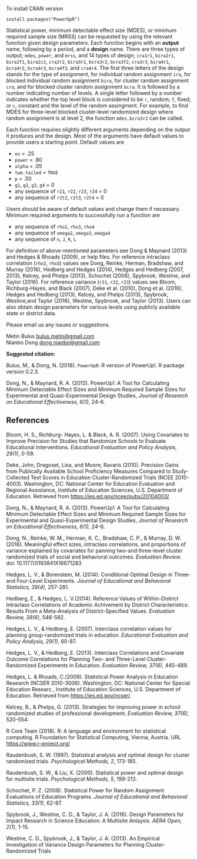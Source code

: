 To install CRAN version
```{r}
install.packages("PowerUpR")
```

Statistical power, minimum detectable effect size (MDES), or minimum required sample size (MRSS) can be requested by using the relevant function given design parameters. Each function begins with an **output** name, following by a period, and a **design** name. There are three types of output; `mdes`,  `power`, and `mrss`, and 14 types of design; `ira1r1`, `bira2r1`, `bira2f1`, `bira2c1`, `cra2r2`, `bira3r1`, `bcra3r2`, `bcra3f2`, `cra3r3`, `bira4r1`, `bcra4r2`, `bcra4r3`, `bcra4f3`, and `cra4r4`. The first three letters of the design stands for the type of assignment, for individual random assignment `ira`, for blocked individual random assignment `bira`, for cluster random assignment `cra`, and for blocked cluster random assignment `bcra`.
It is followed by a number indicating number of levels. A single letter followed by a number indicates whether the top level block is considered to be `r`, random; `f`, fixed; or `c`, constant and the level of the random assingment. For example, to find MDES for three-level blocked cluster-level randomized design where random assignment is at level 2, the function `mdes.bcra3r2` can be called.

Each function requires slightly different arguments depending on the output it produces and the design. Most of the arguments have default values to provide users a starting point. Default values are

- `es` = .25
- `power` = .80
- `alpha` = .05
- `two.tailed` = `TRUE`
- `p` = .50
- `g1`, `g2`, `g3`, `g4` = 0
- any sequence of `r21`, `r22`, `r23`, `r24` = 0
- any sequence of `r2t2`, `r2t3`, `r2t4` = 0

Users should be aware of default values and change them if necessary. 
Minimum required arguments to successfully run a function are

- any sequence of `rho2`, `rho3`, `rho4`
- any sequence of `omega2`, `omega3`, `omega4`
- any sequence of `n`, `J`, `K`, `L`

For definition of above-mentioned parameters see Dong & Maynard (2013) and Hedges & Rhoads (2009), or help files. For reference intraclass correlation (`rho2`, `rho3`) values see Dong, Reinke, Herman, Bradshaw, and Murray (2016), Hedberg and Hedges (2014), Hedges and Hedberg (2007, 2013),  Kelcey, and Phelps (2013), Schochet (2008), Spybrook, Westine, and Taylor (2016). For reference variance (`r21`, `r22`, `r23`) values see Bloom, Richburg-Hayes, and Black (2007), Deke et al. (2010), Dong et al. (2016), Hedges and Hedberg (2013),  Kelcey, and Phelps (2013), Spybrook, Westine,and Taylor (2016), Westine, Spybrook, and Taylor (2013). Users can also obtain design parameters for various levels using publicly available state or district data.

Please email us any issues or suggestions.

Metin Bulus bulus.metin@gmail.com  
Nianbo Dong dong.nianbo@gmail.com  

**Suggested citation:**  

Bulus, M., & Dong, N. (2018).  `PowerUpR`: R version of PowerUp!. R package version 0.2.3.

Dong, N., & Maynard, R. A. (2013). PowerUp!: A Tool for Calculating Minimum Detectable Effect Sizes and Minimum Required Sample Sizes
for Experimental and Quasi-Experimental Design Studies, *Journal of Research on Educational Effectiveness, 6(1)*, 24-6.

## References
Bloom, H. S., Richburg- Hayes, L. & Black, A. R. (2007).
Using Covariates to Improve Precision for Studies that Randomize Schools to Evaluate Educational Interventions.
*Educational Evaluation and Policy Analysis, 29(1)*, 0-59.

Deke, John, Dragoset, Lisa, and Moore, Ravaris (2010). Precision Gains from Publically Available School Proficiency Measures Compared to Study-Collected Test Scores in Education Cluster-Randomized Trials (NCEE 2010-4003). Washington, DC: National Center for Education Evaluation and Regional Assistance, Institute of Education Sciences, U.S. Department of Education. Retrieved from https://ies.ed.gov/ncee/pubs/20104003/

Dong, N., & Maynard, R. A. (2013). PowerUp!: A Tool for Calculating Minimum Detectable Effect Sizes and Minimum Required Sample Sizes
for Experimental and Quasi-Experimental Design Studies, *Journal of Research on Educational Effectiveness, 6(1)*, 24-6.

Dong, N., Reinke, W. M., Herman, K. C., Bradshaw, C. P., & Murray, D. W. (2016). Meaningful effect sizes, intraclass correlations, and proportions of variance explained by covariates for panning two-and three-level cluster randomized trials of social and behavioral outcomes. *Evaluation Review*. doi: 10.1177/0193841X16671283

Hedges, L. V., & Borenstein, M. (2014). Conditional Optimal Design in Three- and Four-Level Experiments.
*Journal of Educational and Behavioral Statistics, 39(4)*, 257-281.

Hedberg, E., & Hedges, L. V.(2014). Reference Values of Within-District Intraclass Correlations of Academic Achivement
by District Characteristics: Results From a Meta-Analysis of District-Specified Values. *Evaluation Review, 38(6)*, 546-582.

Hedges, L. V., & Hedberg, E. (2007). Interclass correlation values for planning group-randomized trials in education.
*Educational Evaluation and Policy Analysis, 29(1)*, 60-87.

Hedges, L. V., & Hedberg, E. (2013). Interclass Correlations and Covariate Outcome Correlations for Planning 
Two- and Three-Level Cluster-Randomized Experiments in Education. *Evaluation Review, 37(6)*, 445-489.

Hedges, L. & Rhoads, C.(2009). Statistical Power Analysis in Education Research (NCSER 2010-3006).
Washington, DC: National Center for Special Education Researc , Institute of Education Sciences, U.S. Department of Education.
Retrieved from https://ies.ed.gov/ncser/.

Kelcey, B., & Phelps, G. (2013). Strategies for improving power in school randomized studies of professional development. *Evaluation Review, 37(6)*, 520-554.

R Core Team (2018). R: A language and environment for statistical computing. R Foundation for Statistical Computing, Vienna, Austria. URL https://www.r-project.org/

Raudenbush, S. W. (1997). Statistical analysis and optimal design for cluster randomized trials.
*Psychological Methods, 2*, 173-185.

Raudenbush, S. W., & Liu, X. (2000). Statistical power and optimal design for multisite trials.
*Psychological Methods, 5*, 199-213.

Schochet, P. Z. (2008). Statistical Power for Random Assignment Evaluations of Education Programs.
*Journal of Educational and Behavioral Statistics, 33(1)*, 62-87.

Spybrook, J., Westine, C. D., & Taylor, J. A. (2016). Design Parameters for Impact Research in Science Education:
A Multisite Anlaysis. *AERA Open, 2(1)*, 1-15.

Westine, C. D., Spybrook, J.,  & Taylor, J. A. (2013). An Empirical Investigation of Variance Design Parameters
for Planning Cluster-Randomized Trials 
